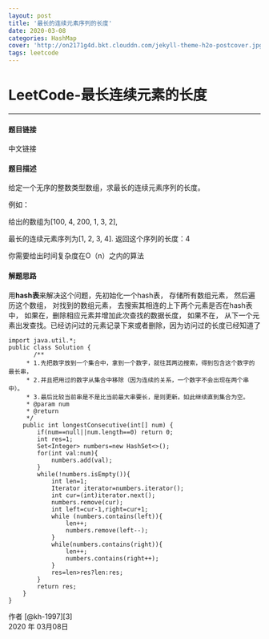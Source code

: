 ```yaml
---
layout: post
title: '最长的连续元素序列的长度'
date: 2020-03-08
categories: HashMap
cover: 'http://on2171g4d.bkt.clouddn.com/jekyll-theme-h2o-postcover.jpg'
tags: leetcode﻿
---
```


# LeetCode-最长连续元素的长度

------
#### 题目链接

中文链接

#### 题目描述

给定一个无序的整数类型数组，求最长的连续元素序列的长度。

例如：

给出的数组为[100, 4, 200, 1, 3, 2],

最长的连续元素序列为[1, 2, 3, 4]. 返回这个序列的长度：4

你需要给出时间复杂度在O（n）之内的算法

#### 解题思路

用**hash表**来解决这个问题，先初始化一个hash表，    存储所有数组元素， 然后遍历这个数组， 对找到的数组元素， 去搜索其相连的上下两个元素是否在hash表中， 如果在，删除相应元素并增加此次查找的数据长度， 如果不在， 从下一个元素出发查找。已经访问过的元素记录下来或者删除，因为访问过的长度已经知道了

```
import java.util.*;
public class Solution {
       /**
     * 1.先把数字放到一个集合中，拿到一个数字，就往其两边搜索，得到包含这个数字的最长串，
     * 2.并且把用过的数字从集合中移除（因为连续的关系，一个数字不会出现在两个串中）。
     * 3.最后比较当前串是不是比当前最大串要长，是则更新。如此继续直到集合为空。
     * @param num
     * @return
     */
    public int longestConsecutive(int[] num) {
        if(num==null||num.length==0) return 0;
        int res=1;
        Set<Integer> numbers=new HashSet<>();
        for(int val:num){
            numbers.add(val);
        }
        while(!numbers.isEmpty()){
            int len=1;
            Iterator iterator=numbers.iterator();
            int cur=(int)iterator.next();
            numbers.remove(cur);
            int left=cur-1,right=cur+1;
            while (numbers.contains(left)){
                len++;
                numbers.remove(left--);
            }
            while(numbers.contains(right)){
                len++;
                numbers.contains(right++);
            }
            res=len>res?len:res;
        }
        return res;
    }
}
```

作者 [@kh-1997][3]     
2020 年 03月08日    